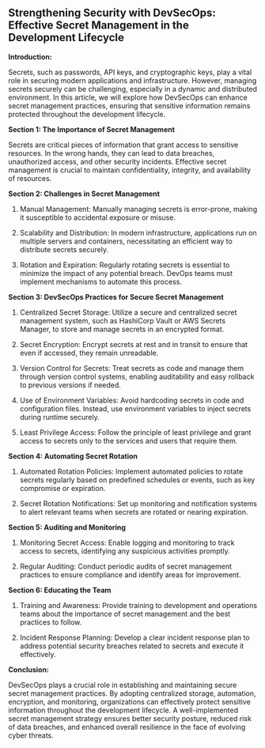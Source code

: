 ## Strengthening Security with DevSecOps: Effective Secret Management in the Development Lifecycle

**Introduction:**

Secrets, such as passwords, API keys, and cryptographic keys, play a vital role in securing modern applications and infrastructure. However, managing secrets securely can be challenging, especially in a dynamic and distributed environment. In this article, we will explore how DevSecOps can enhance secret management practices, ensuring that sensitive information remains protected throughout the development lifecycle.

**Section 1: The Importance of Secret Management**

Secrets are critical pieces of information that grant access to sensitive resources. In the wrong hands, they can lead to data breaches, unauthorized access, and other security incidents. Effective secret management is crucial to maintain confidentiality, integrity, and availability of resources.

**Section 2: Challenges in Secret Management**

1. Manual Management: Manually managing secrets is error-prone, making it susceptible to accidental exposure or misuse.

2. Scalability and Distribution: In modern infrastructure, applications run on multiple servers and containers, necessitating an efficient way to distribute secrets securely.

3. Rotation and Expiration: Regularly rotating secrets is essential to minimize the impact of any potential breach. DevOps teams must implement mechanisms to automate this process.

**Section 3: DevSecOps Practices for Secure Secret Management**

1. Centralized Secret Storage: Utilize a secure and centralized secret management system, such as HashiCorp Vault or AWS Secrets Manager, to store and manage secrets in an encrypted format.

2. Secret Encryption: Encrypt secrets at rest and in transit to ensure that even if accessed, they remain unreadable.

3. Version Control for Secrets: Treat secrets as code and manage them through version control systems, enabling auditability and easy rollback to previous versions if needed.

4. Use of Environment Variables: Avoid hardcoding secrets in code and configuration files. Instead, use environment variables to inject secrets during runtime securely.

5. Least Privilege Access: Follow the principle of least privilege and grant access to secrets only to the services and users that require them.

**Section 4: Automating Secret Rotation**

1. Automated Rotation Policies: Implement automated policies to rotate secrets regularly based on predefined schedules or events, such as key compromise or expiration.

2. Secret Rotation Notifications: Set up monitoring and notification systems to alert relevant teams when secrets are rotated or nearing expiration.

**Section 5: Auditing and Monitoring**

1. Monitoring Secret Access: Enable logging and monitoring to track access to secrets, identifying any suspicious activities promptly.

2. Regular Auditing: Conduct periodic audits of secret management practices to ensure compliance and identify areas for improvement.

**Section 6: Educating the Team**

1. Training and Awareness: Provide training to development and operations teams about the importance of secret management and the best practices to follow.

2. Incident Response Planning: Develop a clear incident response plan to address potential security breaches related to secrets and execute it effectively.

**Conclusion:**

DevSecOps plays a crucial role in establishing and maintaining secure secret management practices. By adopting centralized storage, automation, encryption, and monitoring, organizations can effectively protect sensitive information throughout the development lifecycle. A well-implemented secret management strategy ensures better security posture, reduced risk of data breaches, and enhanced overall resilience in the face of evolving cyber threats.